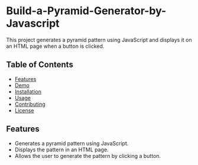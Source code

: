 # Build-a-Pyramid-Generator-by-Javascript

This project generates a pyramid pattern using JavaScript and displays it on an HTML page when a button is clicked.

## Table of Contents

- [Features](#features)
- [Demo](#demo)
- [Installation](#installation)
- [Usage](#usage)
- [Contributing](#contributing)
- [License](#license)

## Features

- Generates a pyramid pattern using JavaScript.
- Displays the pattern in an HTML page.
- Allows the user to generate the pattern by clicking a button.


